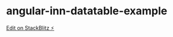 # angular-inn-datatable-example

[Edit on StackBlitz ⚡️](https://stackblitz.com/edit/angular-inn-datatable-example)